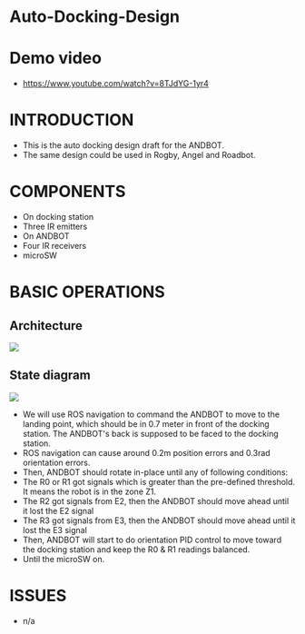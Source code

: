 # Auto-Docking-Design

# Demo video
* https://www.youtube.com/watch?v=8TJdYG-1yr4

# INTRODUCTION
* This is the auto docking design draft for the ANDBOT.
* The same design could be used in Rogby, Angel and Roadbot.


# COMPONENTS
* On docking station
 * Three IR emitters 
* On ANDBOT
 * Four IR receivers 
 * microSW

# BASIC OPERATIONS
## Architecture
![](https://docs.google.com/drawings/d/10qjkzlVpxTzHJOy8nBXIwdnfUWQLuOGBx5gQOHoDPro/pub?w=955&h=878)

## State diagram
![](https://docs.google.com/drawings/d/1y88r8ekS2AH1VXI44CYqL3lbkHgwUZl5kNnLzkqsd8c/pub?w=960&h=720)

* We will use ROS navigation to command the ANDBOT to move to the landing point, which should be in 0.7 meter in front of the docking station. The ANDBOT's back is supposed to be faced to the docking station.
 * ROS navigation can cause around 0.2m position errors and 0.3rad orientation errors. 
* Then, ANDBOT should rotate in-place until any of following conditions:
 * The R0 or R1 got signals which is greater than the pre-defined threshold. It means the robot is in the zone Z1.
 * The R2 got signals from E2, then the ANDBOT should move ahead until it lost the E2 signal
 * The R3 got signals from E3, then the ANDBOT should move ahead until it lost the E3 signal 
* Then, ANDBOT will start to do orientation PID control to move toward the docking station and keep the R0 & R1 readings balanced.
* Until the microSW on.



# ISSUES
* n/a


